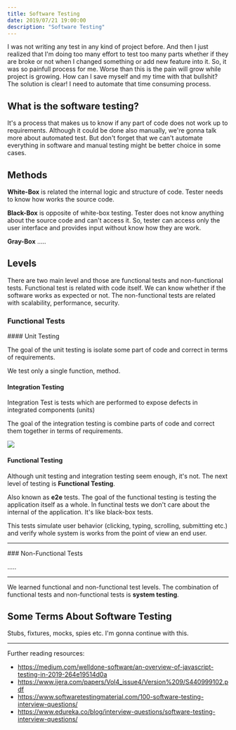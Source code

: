 ```yaml
---
title: Software Testing
date: 2019/07/21 19:00:00
description: "Software Testing"
---
```


I was not writing any test in any kind of project before. And then I just realized that I'm doing too many effort to test too many parts whether if they are broke or not when I changed something or add new feature into it. So, it was so painfull process for me. Worse than this is the pain will grow while project is growing. How can I save myself and my time with that bullshit? The solution is clear! I need to automate that time consuming process.

## What is the software testing?

It's a process that makes us to know if any part of code does not work up to requirements. Although it could be done also manually, we're gonna talk more about automated test. But don't forget that we can't automate everything in software and manual testing might be better choice in some cases.

## Methods

**White-Box** is related the internal logic and structure of code. Tester needs to know how works the source code.

**Black-Box** is opposite of white-box testing. Tester does not know anything about the source code and can't access it. So, tester can access only the user interface and provides input without know how they are work.

**Gray-Box** .....

## Levels

There are two main level and those are functional tests and non-functional tests. Functional test is related with code itself. We can know whether if the software works as expected or not. The non-functional tests are related with scalability, performance, security.

### Functional Tests

<p></p>

#### Unit Testing

The goal of the unit testing is isolate some part of code and correct in terms of requirements.

We test only a single function, method.

#### Integration Testing

Integration Test is tests which are performed to expose defects in integrated components (units)

The goal of the integration testing is combine parts of code and correct them together in terms of requirements.

![](https://miro.medium.com/max/300/1*xHibbXdcePT0GtpeZRgxSA.gif)


#### Functional Testing

Although unit testing and integration testing seem enough, it's not. The next level of testing is **Functional Testing**.

Also known as **e2e** tests. The goal of the functional testing is testing the application itself as a whole. In functinal tests we don't care about the internal of the application. It's like black-box tests.

This tests simulate user behavior (clicking, typing, scrolling, submitting etc.) and verify whole system is works from the point of view an end user.

---

### Non-Functional Tests

.....

---

We learned functional and non-functional test levels. The combination of functional tests and non-functional tests is **system testing**.

## Some Terms About Software Testing

Stubs, fixtures, mocks, spies etc. I'm gonna continue with this.

---

Further reading resources:

- https://medium.com/welldone-software/an-overview-of-javascript-testing-in-2019-264e19514d0a
- https://www.ijera.com/papers/Vol4_issue4/Version%209/S440999102.pdf
- https://www.softwaretestingmaterial.com/100-software-testing-interview-questions/
- https://www.edureka.co/blog/interview-questions/software-testing-interview-questions/